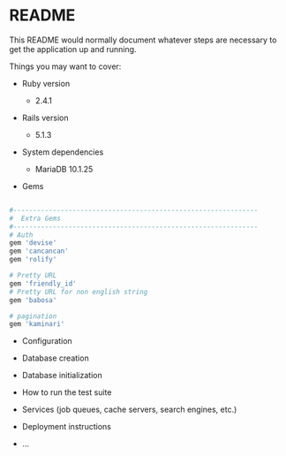 # README

This README would normally document whatever steps are necessary to get the
application up and running.

Things you may want to cover:

* Ruby version
  * 2.4.1

* Rails version
  * 5.1.3

* System dependencies
  * MariaDB 10.1.25

* Gems

```bash

#--------------------------------------------------------------
#  Extra Gems
#--------------------------------------------------------------
# Auth
gem 'devise'
gem 'cancancan'
gem 'rolify'

# Pretty URL
gem 'friendly_id'
# Pretty URL for non english string
gem 'babosa'

# pagination
gem 'kaminari'

```

* Configuration

* Database creation

* Database initialization

* How to run the test suite

* Services (job queues, cache servers, search engines, etc.)

* Deployment instructions

* ...
